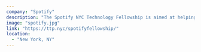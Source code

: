 ```yaml
---
company: "Spotify"
description: "The Spotify NYC Technology Fellowship is aimed at helping engineers just starting their careers in tech and provides an opportunity to work within a team and build upon current skills."
image: "spotify.jpg"
link: "https://ttp.nyc/spotifyfellowship/"
location:
  - "New York, NY"
---
```

